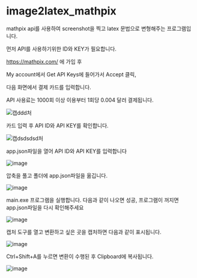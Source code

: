 # image2latex_mathpix
mathpix api를 사용하여 screenshot을 찍고 latex 문법으로 변형해주는 프로그램입니다.

먼저 API를 사용하기위한 ID와 KEY가 필요합니다.

https://mathpix.com/ 에 가입 후 

My account에서 Get API Keys에 들어가서 Accept 클릭,

다음 화면에서 결제 카드를 입력합니다.

API 사용료는 1000회 이상 이용부터 1회당 0.004 달러 결제됩니다.

![캡ddd처](https://user-images.githubusercontent.com/53217819/91630925-a1042080-ea10-11ea-9dfb-5d07f791b349.PNG)

카드 입력 후 API ID와 API KEY를 확인합니다.

![캡dsdsdsd처](https://user-images.githubusercontent.com/53217819/91630926-a2354d80-ea10-11ea-86b9-4e21a836368c.PNG)


app.json파일을 열어 API ID와 API KEY를 입력합니다


![image](https://user-images.githubusercontent.com/53217819/147766301-6b8c62a7-97ab-428a-b72b-77caf6bdd371.png)


압축을 풀고 폴더에 app.json파일을 옮깁니다.

![image](https://user-images.githubusercontent.com/53217819/147766360-6f32492f-a929-42c2-9b1d-0311a1168fe7.png)


main.exe 프로그램을 실행합니다. 다음과 같이 나오면 성공, 프로그램이 꺼지면 app.json파일을 다시 확인해주세요

![image](https://user-images.githubusercontent.com/53217819/147766480-4e1cda97-1415-4012-b2b2-7ce0e01f9578.png)

캡처 도구를 열고 변환하고 싶은 곳을 캡처하면 다음과 같이 표시됩니다.

![image](https://user-images.githubusercontent.com/53217819/147766639-23cb7624-1920-4c08-ad03-17435d2a94bb.png)

Ctrl+Shift+A를 누르면 변환이 수행된 후 Clipboard에 복사됩니다.

![image](https://user-images.githubusercontent.com/53217819/147766823-9a005719-f98f-40e8-ae58-0c4ba0c7e3c4.png)





